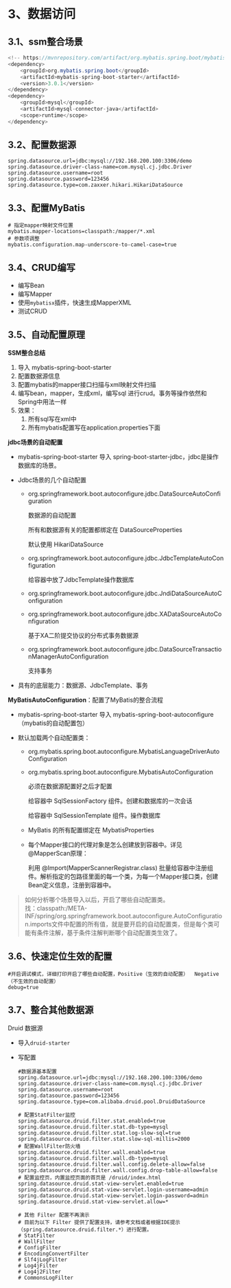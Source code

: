 # 3、数据访问

## 3.1、ssm整合场景

```java
<!-- https://mvnrepository.com/artifact/org.mybatis.spring.boot/mybatis-spring-boot-starter -->
<dependency>
    <groupId>org.mybatis.spring.boot</groupId>
    <artifactId>mybatis-spring-boot-starter</artifactId>
    <version>3.0.1</version>
</dependency>
<dependency>
    <groupId>mysql</groupId>
    <artifactId>mysql-connector-java</artifactId>
    <scope>runtime</scope>
</dependency>
```

## 3.2、配置数据源

```properties
spring.datasource.url=jdbc:mysql://192.168.200.100:3306/demo
spring.datasource.driver-class-name=com.mysql.cj.jdbc.Driver
spring.datasource.username=root
spring.datasource.password=123456
spring.datasource.type=com.zaxxer.hikari.HikariDataSource
```

## 3.3、配置MyBatis

```properties
# 指定mapper映射文件位置
mybatis.mapper-locations=classpath:/mapper/*.xml
# 参数项调整
mybatis.configuration.map-underscore-to-camel-case=true
```

## 3.4、CRUD编写

- 编写Bean
- 编写Mapper
- 使用`mybatisx`插件，快速生成MapperXML
- 测试CRUD

## 3.5、自动配置原理

**SSM整合总结**

1. 导入 mybatis-spring-boot-starter
2. 配置数据源信息
3. 配置mybatis的mapper接口扫描与xml映射文件扫描
4. 编写bean，mapper，生成xml，编写sql 进行crud。事务等操作依然和Spring中用法一样
5. 效果：
   1. 所有sql写在xml中
   2. 所有mybatis配置写在application.properties下面

**jdbc场景的自动配置**

- mybatis-spring-boot-starter 导入 spring-boot-starter-jdbc，jdbc是操作数据库的场景。

- Jdbc场景的几个自动配置

  - org.springframework.boot.autoconfigure.jdbc.DataSourceAutoConfiguration

    数据源的自动配置

    所有和数据源有关的配置都绑定在 DataSourceProperties

    默认使用 HikariDataSource

  - org.springframework.boot.autoconfigure.jdbc.JdbcTemplateAutoConfiguration

    给容器中放了JdbcTemplate操作数据库

  - org.springframework.boot.autoconfigure.jdbc.JndiDataSourceAutoConfiguration

  - org.springframework.boot.autoconfigure.jdbc.XADataSourceAutoConfiguration

    基于XA二阶提交协议的分布式事务数据源

  - org.springframework.boot.autoconfigure.jdbc.DataSourceTransactionManagerAutoConfiguration

    支持事务

- 具有的底层能力：数据源、JdbcTemplate、事务

**MyBatisAutoConfiguration**：配置了MyBatis的整合流程

- mybatis-spring-boot-starter 导入 mybatis-spring-boot-autoconfigure（mybatis的自动配置包）

- 默认加载两个自动配置类：

  - org.mybatis.spring.boot.autoconfigure.MybatisLanguageDriverAutoConfiguration

  - org.mybatis.spring.boot.autoconfigure.MybatisAutoConfiguration

    必须在数据源配置好之后才配置

    给容器中 SqlSessionFactory 组件。创建和数据库的一次会话

    给容器中 SqlSessionTemplate 组件。操作数据库

  - MyBatis 的所有配置绑定在 MybatisProperties

  - 每个Mapper接口的代理对象是怎么创建放到容器中。详见@MapperScan原理：

    利用 @Import(MapperScannerRegistrar.class) 批量给容器中注册组件。解析指定的包路径里面的每一个类，为每一个Mapper接口类，创建Bean定义信息，注册到容器中。

> 如何分析哪个场景导入以后，开启了哪些自动配置类。  
> 找：classpath:/META-INF/spring/org.springframework.boot.autoconfigure.AutoConfiguration.imports文件中配置的所有值，就是要开启的自动配置类，但是每个类可能有条件注解，基于条件注解判断哪个自动配置类生效了。

## 3.6、快速定位生效的配置

```properties
#开启调试模式，详细打印开启了哪些自动配置，Positive（生效的自动配置）  Negative（不生效的自动配置）
debug=true
```

## 3.7、整合其他数据源

Druid 数据源

- 导入`druid-starter`

- 写配置

  ```properties
  #数据源基本配置
  spring.datasource.url=jdbc:mysql://192.168.200.100:3306/demo
  spring.datasource.driver-class-name=com.mysql.cj.jdbc.Driver
  spring.datasource.username=root
  spring.datasource.password=123456
  spring.datasource.type=com.alibaba.druid.pool.DruidDataSource
  
  # 配置StatFilter监控
  spring.datasource.druid.filter.stat.enabled=true
  spring.datasource.druid.filter.stat.db-type=mysql
  spring.datasource.druid.filter.stat.log-slow-sql=true
  spring.datasource.druid.filter.stat.slow-sql-millis=2000
  # 配置WallFilter防火墙
  spring.datasource.druid.filter.wall.enabled=true
  spring.datasource.druid.filter.wall.db-type=mysql
  spring.datasource.druid.filter.wall.config.delete-allow=false
  spring.datasource.druid.filter.wall.config.drop-table-allow=false
  # 配置监控页，内置监控页面的首页是 /druid/index.html
  spring.datasource.druid.stat-view-servlet.enabled=true
  spring.datasource.druid.stat-view-servlet.login-username=admin
  spring.datasource.druid.stat-view-servlet.login-password=admin
  spring.datasource.druid.stat-view-servlet.allow=*
  
  # 其他 Filter 配置不再演示
  # 目前为以下 Filter 提供了配置支持，请参考文档或者根据IDE提示（spring.datasource.druid.filter.*）进行配置。
  # StatFilter
  # WallFilter
  # ConfigFilter
  # EncodingConvertFilter
  # Slf4jLogFilter
  # Log4jFilter
  # Log4j2Filter
  # CommonsLogFilter
  
  ```
